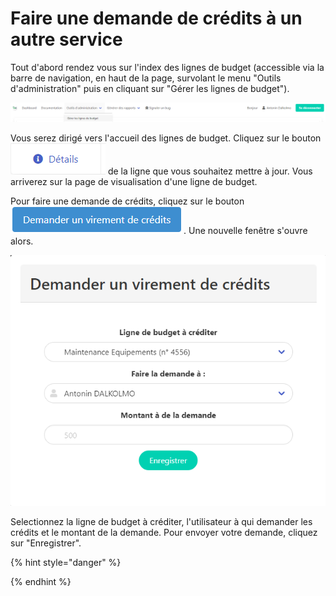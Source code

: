 # Faire une demande de crédits à un autre service

Tout d'abord rendez vous sur l'index des lignes de budget (accessible via la barre de navigation, en haut de la page, survolant le menu "Outils d'administration" puis en cliquant sur "Gérer les lignes de budget").

![Cliquez sur "Gérer les lignes de budget"](<../../.gitbook/assets/image (8).png>)

Vous serez dirigé vers l'accueil des lignes de budget. Cliquez sur le bouton <img src="../../.gitbook/assets/image (16).png" alt="" data-size="line"> de la ligne que vous souhaitez mettre à jour.  Vous arriverez sur la page de visualisation d'une ligne de budget.

Pour faire une demande de crédits, cliquez sur le bouton <img src="../../.gitbook/assets/image (6).png" alt="" data-size="line">. Une nouvelle fenêtre s'ouvre alors.&#x20;

![Fenêtre de demande de crédits](<../../.gitbook/assets/image (5).png>)

Selectionnez la ligne de budget à créditer, l'utilisateur à qui demander les crédits et le montant de la demande. Pour envoyer votre demande, cliquez sur "Enregistrer".

{% hint style="danger" %}

{% endhint %}

